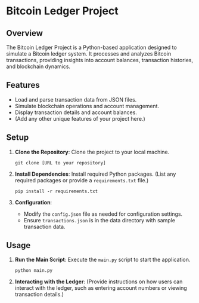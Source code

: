 # Bitcoin Ledger Project

## Overview
The Bitcoin Ledger Project is a Python-based application designed to simulate a Bitcoin ledger system. It processes and analyzes Bitcoin transactions, providing insights into account balances, transaction histories, and blockchain dynamics.

## Features
- Load and parse transaction data from JSON files.
- Simulate blockchain operations and account management.
- Display transaction details and account balances.
- (Add any other unique features of your project here.)

## Setup
1. **Clone the Repository**: Clone the project to your local machine.
   ```
   git clone [URL to your repository]
   ```

2. **Install Dependencies**: Install required Python packages. (List any required packages or provide a `requirements.txt` file.)
   ```
   pip install -r requirements.txt
   ```

3. **Configuration**: 
   - Modify the `config.json` file as needed for configuration settings.
   - Ensure `transactions.json` is in the data directory with sample transaction data.

## Usage
1. **Run the Main Script**: Execute the `main.py` script to start the application.
   ```
   python main.py
   ```

2. **Interacting with the Ledger**: (Provide instructions on how users can interact with the ledger, such as entering account numbers or viewing transaction details.)
